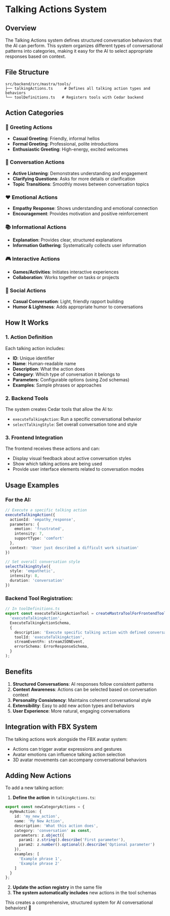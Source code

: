 # Talking Actions System

## Overview

The Talking Actions system defines structured conversation behaviors that the AI can perform. This system organizes different types of conversational patterns into categories, making it easy for the AI to select appropriate responses based on context.

## File Structure

```
src/backend/src/mastra/tools/
├── talkingActions.ts     # Defines all talking action types and behaviors
└── toolDefinitions.ts   # Registers tools with Cedar backend
```

## Action Categories

### 🤝 Greeting Actions
- **Casual Greeting**: Friendly, informal hellos
- **Formal Greeting**: Professional, polite introductions  
- **Enthusiastic Greeting**: High-energy, excited welcomes

### 💬 Conversation Actions
- **Active Listening**: Demonstrates understanding and engagement
- **Clarifying Questions**: Asks for more details or clarification
- **Topic Transitions**: Smoothly moves between conversation topics

### ❤️ Emotional Actions
- **Empathy Response**: Shows understanding and emotional connection
- **Encouragement**: Provides motivation and positive reinforcement

### 📚 Informational Actions
- **Explanation**: Provides clear, structured explanations
- **Information Gathering**: Systematically collects user information

### 🎮 Interactive Actions
- **Games/Activities**: Initiates interactive experiences
- **Collaboration**: Works together on tasks or projects

### 👥 Social Actions
- **Casual Conversation**: Light, friendly rapport building
- **Humor & Lightness**: Adds appropriate humor to conversations

## How It Works

### 1. Action Definition
Each talking action includes:
- **ID**: Unique identifier
- **Name**: Human-readable name
- **Description**: What the action does
- **Category**: Which type of conversation it belongs to
- **Parameters**: Configurable options (using Zod schemas)
- **Examples**: Sample phrases or approaches

### 2. Backend Tools
The system creates Cedar tools that allow the AI to:
- `executeTalkingAction`: Run a specific conversational behavior
- `selectTalkingStyle`: Set overall conversation tone and style

### 3. Frontend Integration
The frontend receives these actions and can:
- Display visual feedback about active conversation styles
- Show which talking actions are being used
- Provide user interface elements related to conversation modes

## Usage Examples

### For the AI:
```typescript
// Execute a specific talking action
executeTalkingAction({
  actionId: 'empathy_response',
  parameters: {
    emotion: 'frustrated',
    intensity: 7,
    supportType: 'comfort'
  },
  context: 'User just described a difficult work situation'
})

// Set overall conversation style
selectTalkingStyle({
  style: 'empathetic',
  intensity: 8,
  duration: 'conversation'
})
```

### Backend Tool Registration:
```typescript
// In toolDefinitions.ts
export const executeTalkingActionTool = createMastraToolForFrontendTool(
  'executeTalkingAction',
  ExecuteTalkingActionSchema,
  {
    description: 'Execute specific talking action with defined conversational behavior patterns',
    toolId: 'executeTalkingAction',
    streamEventFn: streamJSONEvent,
    errorSchema: ErrorResponseSchema,
  }
);
```

## Benefits

1. **Structured Conversations**: AI responses follow consistent patterns
2. **Context Awareness**: Actions can be selected based on conversation context
3. **Personality Consistency**: Maintains coherent conversational style
4. **Extensibility**: Easy to add new action types and behaviors
5. **User Experience**: More natural, engaging conversations

## Integration with FBX System

The talking actions work alongside the FBX avatar system:
- Actions can trigger avatar expressions and gestures
- Avatar emotions can influence talking action selection
- 3D avatar movements can accompany conversational behaviors

## Adding New Actions

To add a new talking action:

1. **Define the action** in `talkingActions.ts`:
```typescript
export const newCategoryActions = {
  myNewAction: {
    id: 'my_new_action',
    name: 'My New Action',
    description: 'What this action does',
    category: 'conversation' as const,
    parameters: z.object({
      param1: z.string().describe('First parameter'),
      param2: z.number().optional().describe('Optional parameter')
    }),
    examples: [
      'Example phrase 1',
      'Example phrase 2'
    ]
  }
};
```

2. **Update the action registry** in the same file
3. **The system automatically includes** new actions in the tool schemas

This creates a comprehensive, structured system for AI conversational behaviors! 🎯